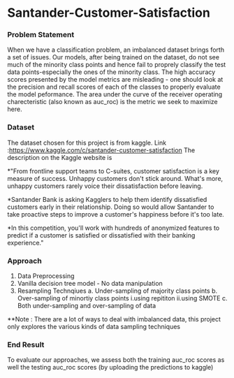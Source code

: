 # Santander-Customer-Satisfaction

### Problem Statement
When we have a classification problem, an imbalanced dataset brings forth a set of issues. Our models, after being trained on the dataset, do not see much of the minority class points and hence fail to proprely classify the test data points-especially the ones of the minority class. The high accuracy scores presented by the model metrics are misleading - one should look at the precision and recall scores of each of the classes to properly evaluate the model peformance. The area under the curve of the receiver operating charecteristic (also known as auc_roc) is the metric we seek to maximize here.

### Dataset
The dataset chosen for this project is from kaggle. Link :https://www.kaggle.com/c/santander-customer-satisfaction
The description on the Kaggle website is 

*"From frontline support teams to C-suites, customer satisfaction is a key measure of success. Unhappy customers don't stick around. What's more, unhappy customers rarely voice their dissatisfaction before leaving.

*Santander Bank is asking Kagglers to help them identify dissatisfied customers early in their relationship. Doing so would allow Santander to take proactive steps to improve a customer's happiness before it's too late.

*In this competition, you'll work with hundreds of anonymized features to predict if a customer is satisfied or dissatisfied with their banking experience."

### Approach
1. Data Preprocessing
2. Vanilla decision tree model - No data manipulation
3. Resampling Technqiues
  a. Under-sampling of majority class points
  b. Over-sampling of minortiy class points
    i.using repititon
    ii.using SMOTE
  c. Both under-sampling and over-sampling of data
  
 **Note : There are a lot of ways to deal with imbalanced data, this project only explores the various kinds of data sampling techniques
 
### End Result

To evaluate our approaches, we assess both the training auc_roc scores as well the testing auc_roc scores (by uploading the predictions to kaggle)
